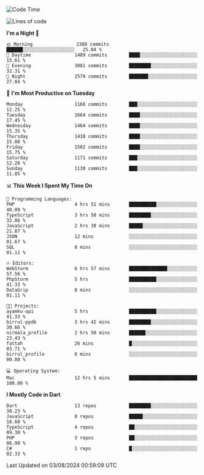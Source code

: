 <!--START_SECTION:waka-->
![Code Time](http://img.shields.io/badge/Code%20Time-628%20hrs%2053%20mins-blue)

![Lines of code](https://img.shields.io/badge/From%20Hello%20World%20I%27ve%20Written-3.1%20million%20lines%20of%20code-blue)

**I'm a Night 🦉** 

```text
🌞 Morning                2388 commits        ██████░░░░░░░░░░░░░░░░░░░   25.04 % 
🌆 Daytime                1489 commits        ████░░░░░░░░░░░░░░░░░░░░░   15.61 % 
🌃 Evening                3081 commits        ████████░░░░░░░░░░░░░░░░░   32.31 % 
🌙 Night                  2579 commits        ███████░░░░░░░░░░░░░░░░░░   27.04 % 
```
📅 **I'm Most Productive on Tuesday** 

```text
Monday                   1168 commits        ███░░░░░░░░░░░░░░░░░░░░░░   12.25 % 
Tuesday                  1664 commits        ████░░░░░░░░░░░░░░░░░░░░░   17.45 % 
Wednesday                1464 commits        ████░░░░░░░░░░░░░░░░░░░░░   15.35 % 
Thursday                 1438 commits        ████░░░░░░░░░░░░░░░░░░░░░   15.08 % 
Friday                   1502 commits        ████░░░░░░░░░░░░░░░░░░░░░   15.75 % 
Saturday                 1171 commits        ███░░░░░░░░░░░░░░░░░░░░░░   12.28 % 
Sunday                   1130 commits        ███░░░░░░░░░░░░░░░░░░░░░░   11.85 % 
```


📊 **This Week I Spent My Time On** 

```text
💬 Programming Languages: 
PHP                      4 hrs 51 mins       ██████████░░░░░░░░░░░░░░░   40.09 % 
TypeScript               3 hrs 58 mins       ████████░░░░░░░░░░░░░░░░░   32.86 % 
JavaScript               2 hrs 38 mins       █████░░░░░░░░░░░░░░░░░░░░   21.87 % 
JSON                     12 mins             ░░░░░░░░░░░░░░░░░░░░░░░░░   01.67 % 
SQL                      8 mins              ░░░░░░░░░░░░░░░░░░░░░░░░░   01.11 % 

🔥 Editors: 
WebStorm                 6 hrs 57 mins       ██████████████░░░░░░░░░░░   57.56 % 
PhpStorm                 5 hrs               ██████████░░░░░░░░░░░░░░░   41.33 % 
DataGrip                 8 mins              ░░░░░░░░░░░░░░░░░░░░░░░░░   01.11 % 

🐱‍💻 Projects: 
ayamku-api               5 hrs               ██████████░░░░░░░░░░░░░░░   41.33 % 
birrul-ppdb              3 hrs 42 mins       ████████░░░░░░░░░░░░░░░░░   30.66 % 
nirmala_profile          2 hrs 50 mins       ██████░░░░░░░░░░░░░░░░░░░   23.43 % 
fattah                   26 mins             █░░░░░░░░░░░░░░░░░░░░░░░░   03.71 % 
birrul_profile           6 mins              ░░░░░░░░░░░░░░░░░░░░░░░░░   00.88 % 

💻 Operating System: 
Mac                      12 hrs 5 mins       █████████████████████████   100.00 % 
```

**I Mostly Code in Dart** 

```text
Dart                     13 repos            ████████░░░░░░░░░░░░░░░░░   30.23 % 
JavaScript               8 repos             █████░░░░░░░░░░░░░░░░░░░░   18.60 % 
TypeScript               4 repos             ██░░░░░░░░░░░░░░░░░░░░░░░   09.30 % 
PHP                      3 repos             ██░░░░░░░░░░░░░░░░░░░░░░░   06.98 % 
C#                       1 repo              █░░░░░░░░░░░░░░░░░░░░░░░░   02.33 % 
```




 Last Updated on 03/08/2024 00:59:09 UTC
<!--END_SECTION:waka-->
